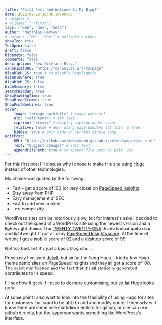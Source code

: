 ```yaml
---
title: "First Post and Welcome to My Blog!"
date: 2022-02-22T16:36:19+09:00
# weight: 1
# aliases: ["/first"]
tags: ["web", "dev", "meta"]
author: "Matthias Harvey"
# author: ["Me", "You"] # multiple authors
showToc: true
TocOpen: false
draft: false
hidemeta: false
comments: false
description: "New Site and Blog."
canonicalURL: "https://canonical.url/to/page"
disableHLJS: true # to disable highlightjs
disableShare: true
disableHLJS: false
hideSummary: false
searchHidden: true
ShowReadingTime: true
ShowBreadCrumbs: true
ShowPostNavLinks: true
cover:
    image: "<image path/url>" # image path/url
    alt: "<alt text>" # alt text
    caption: "<text>" # display caption under cover
    relative: false # when using page bundles set this to true
    hidden: true # only hide on current single page
editPost:
    URL: "https://github.com/mewh/mewh.github.io/blob/master/content"
    Text: "Suggest Changes" # edit text
    appendFilePath: true # to append file path to Edit link
---
```

For this first post I'll discuss why I chose to make this site using [Hugo](https://gohugo.io/) instead of other technologies.

My choice was guided by the following:
- Fast - get a score of 100 (or very close) on [PageSpeed Insights](https://pagespeed.web.dev/)
- Stay away from PHP
- Easy management of SEO
- Fast to add new content
- Low complexity

WordPress sites can be notoriously slow, but for interest's sake I decided to check out the speed of a WordPress site using the newest version and a lightweight theme.
The [TWENTY TWENTY-ONE](https://wp-themes.com/twentytwentyone/) theme looked quite nice and lightweight. It got an okay [PageSpeed Insights score](https://pagespeed.web.dev/report?url=https%3A%2F%2Fwp-themes.com%2Ftwentytwentyone%2F). At the time of writing I got a mobile score of 92 and a desktop score of 99.

Not too bad, but it's just a basic blog site....

Previously I've used [Jekyll](https://jekyllrb.com/), but so far I'm liking Hugo.  I tried a few Hugo theme demo sites on PageSpeed Insights and they all got a score of 100. The asset minification and the fact that it's all statically generated contributes to its speed.

I'll see how it goes if I need to do more customising, but so far Hugo looks great.

At some point I also want to look into the feasibility of using Hugo for sites for customers that want to be able to add and modify content themselves. I know there are some nice markdown editors for github, or one can use github directly, but the layperson wants something like WordPress's interface.
